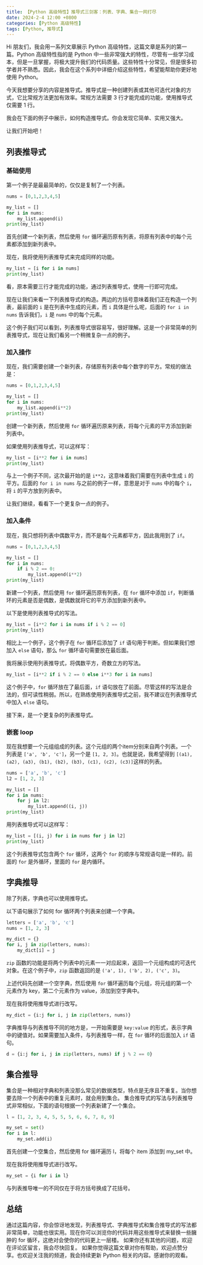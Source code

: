 ```yaml
---
title: 【Python 高级特性】推导式三剑客：列表、字典、集合一网打尽
date: 2024-2-4 12:00 +0800
categories: [Python 高级特性]
tags: [Python, 推导式]
---
```


Hi 朋友们，我会用一系列文章展示 Python 高级特性，这篇文章是系列的第一篇。Python 高级特性指的是 Python 中一些非常强大的特性，尽管有一些学习成本，但是一旦掌握，将极大提升我们的代码质量。这些特性十分常见，但是很多初学者并不熟悉。因此，我会在这个系列中详细介绍这些特性，希望能帮助你更好地使用 Python。

今天我想要分享的内容是推导式。推导式是一种创建列表或其他可迭代对象的方式，它比常规方法更加有效率。常规方法需要 3 行才能完成的功能，使用推导式仅需要 1 行。

我会在下面的例子中展示，如何构造推导式。你会发现它简单、实用又强大。

让我们开始吧！

## 列表推导式

### 基础使用

第一个例子是最最简单的，仅仅是复制了一个列表。

```python
nums = [0,1,2,3,4,5]

my_list = []
for i in nums:
    my_list.append(i)
print(my_list)
```

首先创建一个新列表，然后使用 `for` 循环遍历原有列表，将原有列表中的每个元素都添加到新列表中。

现在，我将使用列表推导式来完成同样的功能。

```python
my_list = [i for i in nums]
print(my_list)
```

看，原本需要三行才能完成的功能，通过列表推导式，使用一行即可完成。

现在让我们来看一下列表推导式的构造。两边的方括号意味着我们正在构造一个列表，最前面的 `i` 是在列表中生成的元素，而 `i` 具体是什么呢，后面的 `for i in nums` 告诉我们，`i` 是 `nums` 中的每个元素。

这个例子我们可以看到，列表推导式很容易写，很好理解。这是一个非常简单的列表推导式，现在让我们看另一个稍微复杂一点的例子。

### 加入操作

现在，我们需要创建一个新列表，存储原有列表中每个数字的平方。常规的做法是：

```python
nums = [0,1,2,3,4,5]

my_list = []
for i in nums:
    my_list.append(i**2)
print(my_list)
```
创建一个新列表，然后使用 `for` 循环遍历原来列表，将每个元素的平方添加到新列表中。

如果使用列表推导式，可以这样写：

```python
my_list = [i**2 for i in nums]
print(my_list)
```

与上一个例子不同，这次最开始的是 `i**2`，这意味着我们需要在列表中生成 `i` 的平方。后面的 `for i in nums` 与之前的例子一样，意思是对于 `nums` 中的每个 `i`，将 `i` 的平方放到列表中。

让我们继续，看看下一个更复杂一点的例子。

### 加入条件

现在，我只想将列表中偶数平方，而不是每个元素都平方，因此我用到了 `if`。

```python
nums = [0,1,2,3,4,5]

my_list = []
for i in nums:
    if i % 2 == 0:
        my_list.append(i**2)
print(my_list)
```
新建一个列表，然后使用 `for` 循环遍历原有列表，在 `for` 循环中添加 `if`，判断循环的元素是否是偶数，是偶数就将它的平方添加到新列表中。

以下是使用列表推导式的写法。

```python
my_list = [i**2 for i in nums if i % 2 == 0]
print(my_list)
```
相比上一个例子，这个例子在 `for` 循环后添加了 `if` 语句用于判断。但如果我们想加入 `else` 语句，那么 `for` 循环语句需要放在最后面。

我将展示使用列表推导式，将偶数平方，奇数立方的写法。

```python
my_list = [i**2 if i % 2 == 0 else i**3 for i in nums]
```

这个例子中，`for` 循环放在了最后面，`if` 语句放在了前面。尽管这样的写法是合法的，但可读性稍弱。所以，在熟练使用列表推导式之前，我不建议在列表推导式中加入 `else` 语句。

接下来，是一个更复杂的列表推导式。

### 嵌套 loop

现在我想要一个元组组成的列表。这个元组的两个item分别来自两个列表。一个列表是 `['a', 'b', 'c']`，另一个是 `[1, 2, 3]`。也就是说，我希望得到 `[(a1), (a2), (a3), (b1), (b2), (b3), (c1), (c2), (c3)]`这样的列表。

```python
nums = ['a', 'b', 'c']
l2 = [1, 2, 3]

my_list = []
for i in nums:
    for j in l2:
        my_list.append((i, j))
print(my_list)
```
用列表推导式可以这样写：

```python
my_list = [(i, j) for i in nums for j in l2]
print(my_list)
```

这个列表推导式包含两个 `for` 循环，这两个 `for` 的顺序与常规语句是一样的。前面的 `for` 是外循环，里面的 `for` 是内循环。

## 字典推导

除了列表，字典也可以使用推导式。

以下语句展示了如何 for 循环两个列表来创建一个字典。

```python
letters = ['a', 'b', 'c']
nums = [1, 2, 3]

my_dict = {}
for i, j in zip(letters, nums):
    my_dict[i] = j
```
`zip` 函数的功能是将两个列表中的元素一一对应起来，返回一个元组构成的可迭代对象。在这个例子中，`zip` 函数返回的是 `('a', 1), ('b', 2), ('c', 3)`。

上述代码先创建一个空字典，然后使用 `for` 循环遍历每个元组，将元组的第一个元素作为 key，第二个元素作为 value，添加到空字典中。

现在我将使用推导式进行改写。

```python
my_dict = {i:j for i, j in zip(letters, nums)}
```

字典推导与列表推导不同的地方是，一开始需要是 `key:value` 的形式，表示字典中的键值对。如果需要加入条件，与列表推导一样，在 `for` 循环的后面加入 `if` 语句。

```python
d = {i:j for i, j in zip(letters, nums) if j % 2 == 0}
```

## 集合推导

集合是一种相对字典和列表没那么常见的数据类型，特点是无序且不重复。当你想要去除一个列表中的重复元素时，就会用到集合。
集合推导式的写法与列表推导式非常相似，下面的语句根据一个列表新建了一个集合。

```python
l = [1, 2, 3, 4, 5, 5, 5, 6, 6, 7, 8, 9]

my_set = set()
for i in l:
    my_set.add(i)
```

首先创建一个空集合，然后使用 for 循环遍历 l，将每个 item 添加到 my_set 中。

现在我将使用推导式进行改写。

```python
my_set = {i for i in l}
```
与列表推导唯一的不同仅在于将方括号换成了花括号。

## 总结

通过这篇内容，你会惊讶地发现，列表推导式、字典推导式和集合推导式的写法都非常简单，功能也很实用。现在你可以浏览你的代码并用这些推导式来替换一些臃肿的 for 循环，这绝对会使你的代码更上一层楼。
如果你还有其他的问题，欢迎在评论区留言，我会尽快回复。
如果你觉得这篇文章对你有帮助，欢迎点赞分享。也欢迎关注我的频道，我会持续更新 Python 相关的内容。感谢你的观看。